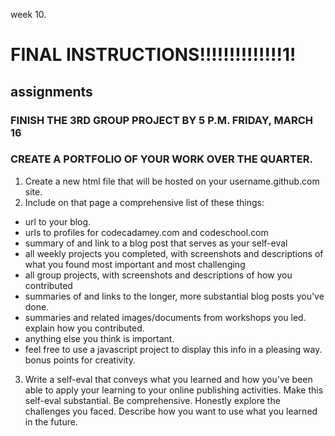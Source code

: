 week 10.  


# FINAL INSTRUCTIONS!!!!!!!!!!!!!!1!

## assignments  

### FINISH THE 3RD GROUP PROJECT BY 5 P.M. FRIDAY, MARCH 16

### CREATE A PORTFOLIO OF YOUR WORK OVER THE QUARTER.
1. Create a new html file that will be hosted on your username.github.com site.
2. Include on that page a comprehensive list of these things:
  - url to your blog.
  - urls to profiles for codecadamey.com and codeschool.com
  - summary of and link to a blog post that serves as your self-eval
  - all weekly projects you completed, with screenshots and descriptions of what you found most important and most challenging
  - all group projects, with screenshots and descriptions of how you contributed
  - summaries of and links to the longer, more substantial blog posts you've done.
  - summaries and related images/documents from workshops you led. explain how you contributed.
  - anything else you think is important.
  - feel free to use a javascript project to display this info in a pleasing way. bonus points for creativity.
3. Write a self-eval that conveys what you learned and how you've been able to apply your learning to your online publishing activities. Make this self-eval substantial. Be comprehensive. Honestly explore the challenges you faced. Describe how you want to use what you learned in the future.  
